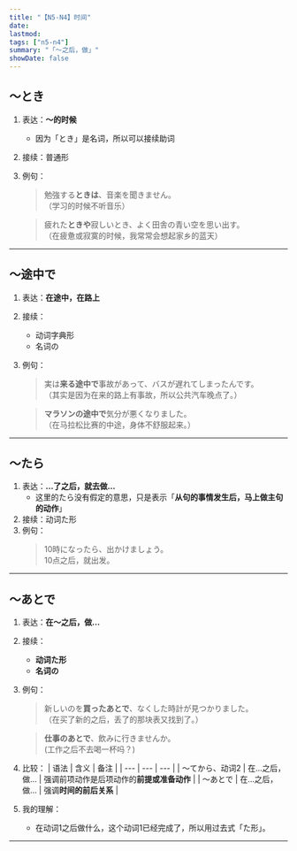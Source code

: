 ```yaml
---
title: "【N5-N4】时间"
date: 
lastmod: 
tags: ["n5-n4"]
summary: "「〜之后，做」"
showDate: false
---
```


## 〜とき
1. 表达：**〜的时候**
    - 因为「とき」是名词，所以可以接续助词
2. 接续：普通形
3. 例句：
    > 勉強する**ときは**、音楽を聞きません。  
    （学习的时候不听音乐）

    > 疲れた**ときや**寂しいとき、よく田舎の青い空を思い出す。  
    （在疲惫或寂寞的时候，我常常会想起家乡的蓝天）
---

## 〜途中で
1. 表达：**在途中，在路上**
2. 接续：
    - 动词字典形
    - 名词の　
2. 例句：

	> 実は**来る途中で**事故があって、バスが遅れてしまったんです。  
    （其实是因为在来的路上有事故，所以公共汽车晚点了。）

	> **マラソンの途中で**気分が悪くなりました。  
     （在马拉松比赛的中途，身体不舒服起来。）

---

## 〜たら
1. 表达：**...了之后，就去做...**
    - 这里的たら没有假定的意思，只是表示「**从句的事情发生后，马上做主句的动作**」
2. 接续：动词た形
2. 例句：
    > 10時になったら、出かけましょう。  
    10点之后，就出发。

---
## 〜あとで
1. 表达：**在〜之后，做...**
2. 接续：
    - **动词た形**
    - **名词の**
2. 例句：
    > 新しいのを**買ったあとで**、なくした時計が見つかりました。  
     （在买了新的之后，丢了的那块表又找到了。）

    > **仕事のあとで**、飲みに行きませんか。  
      (工作之后不去喝一杯吗？)
3. 比较：
    | 语法 | 含义 | 备注 |
    | --- | --- | --- |
    | 〜てから、动词2 | 在...之后，做... | 强调前项动作是后项动作的**前提或准备动作** |
    | 〜あとで | 在...之后，做... | 强调**时间的前后关系** |
4. 我的理解：
    - 在动词1之后做什么，这个动词1已经完成了，所以用过去式「た形」。

---
